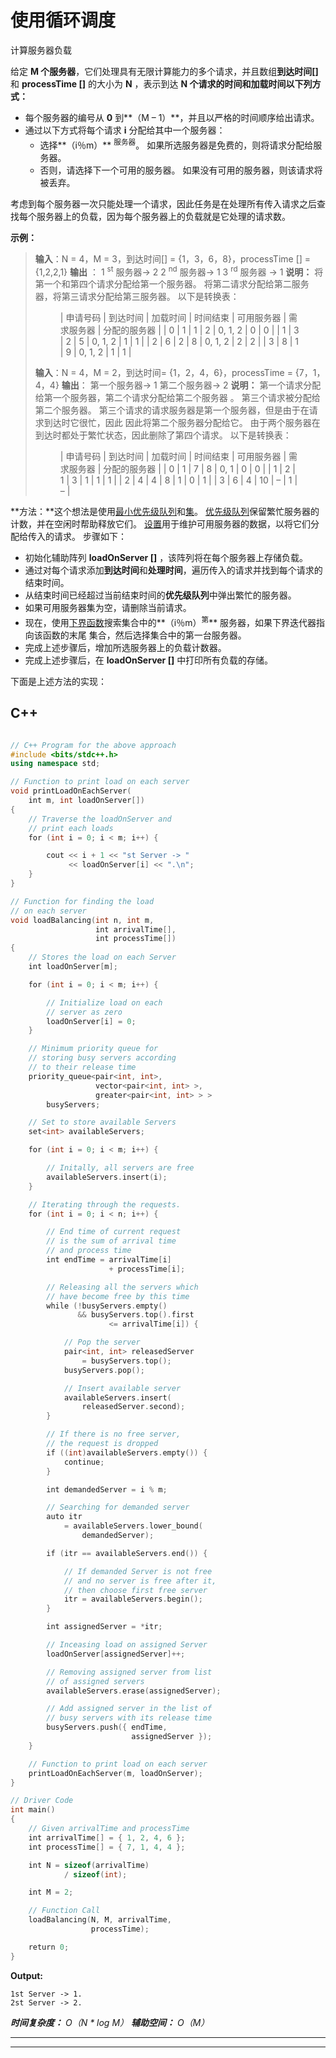 # 使用循环调度

计算服务器负载

给定 **M 个服务器**，它们处理具有无限计算能力的多个请求，并且数组**到达时间[]** 和 **processTime []** 的大小为 **N** ，表示到达 **N 个请求的时间和加载时间以下列方式：**

*   每个服务器的编号从 **0** 到**（M – 1）**，并且以严格的时间顺序给出请求。
*   通过以下方式将每个请求 **i** 分配给其中一个服务器：
    *   选择**（i％m）** <sup>服务器</sup>。 如果所选服务器是免费的，则将请求分配给服务器。
    *   否则，请选择下一个可用的服务器。 如果没有可用的服务器，则该请求将被丢弃。

考虑到每个服务器一次只能处理一个请求，因此任务是在处理所有传入请求之后查找每个服务器上的负载，因为每个服务器上的负载就是它处理的请求数。

**示例：**

> **输入**：N = 4，M = 3，到达时间[] = {1，3，6，8}，processTime [] = {1,2,2,1}
> **输出** ：
> 1 <sup>st</sup> 服务器-> 2
> 2 <sup>nd</sup> 服务器-> 1
> 3 <sup>rd</sup> 服务器 -> 1
> **说明：**
> 将第一个和第四个请求分配给第一个服务器。
> 将第二请求分配给第二服务器，将第三请求分配给第三服务器。
> 以下是转换表：
> 
> <figure class="table">
> 
> | 申请号码 | 到达时间 | 加载时间 | 时间结束 | 可用服务器 | 需求服务器 | 分配的服务器 |
> | 0 | 1 | 1 | 2 | 0, 1, 2 | 0 | 0 |
> | 1 | 3 | 2 | 5 | 0, 1, 2 | 1 | 1 |
> | 2 | 6 | 2 | 8 | 0, 1, 2 | 2 | 2 |
> | 3 | 8 | 1 | 9 | 0, 1, 2 | 1 | 1 |
> 
> </figure>
> 
> **输入**：N = 4，M = 2，到达时间= {1，2，4，6}，processTime = {7，1，4，4}
> **输出**：
> 第一个服务器-> 1
> 第二个服务器-> 2
> **说明：**
> 第一个请求分配给第一个服务器，第二个请求分配给第二个服务器 。
> 第三个请求被分配给第二个服务器。 第三个请求的请求服务器是第一个服务器，但是由于在请求到达时它很忙，因此
> 因此将第二个服务器分配给它。
> 由于两个服务器在到达时都处于繁忙状态，因此删除了第四个请求。
> 以下是转换表：
> 
> <figure class="table">
> 
> | 申请号码 | 到达时间 | 加载时间 | 时间结束 | 可用服务器 | 需求服务器 | 分配的服务器 |
> | 0 | 1 | 7 | 8 | 0, 1 | 0 | 0 |
> | 1 | 2 | 1 | 3 | 1 | 1 | 1 |
> | 2 | 4 | 4 | 8 | 1 | 0 | 1 |
> | 3 | 6 | 4 | 10 | – | 1 | – |
> 
> </figure>

**方法：**这个想法是使用[最小优先级队列](https://www.geeksforgeeks.org/implement-min-heap-using-stl/)和[集](https://www.geeksforgeeks.org/set-in-cpp-stl/)。 [优先级队列](https://www.geeksforgeeks.org/priority-queue-set-1-introduction/)保留繁忙服务器的计数，并在空闲时帮助释放它们。 [设置](https://www.geeksforgeeks.org/set-in-java/)用于维护可用服务器的数据，以将它们分配给传入的请求。 步骤如下：

*   初始化辅助阵列 **loadOnServer []** ，该阵列将在每个服务器上存储负载。
*   通过对每个请求添加**到达时间**和**处理时间**，遍历传入的请求并找到每个请求的结束时间。
*   从结束时间已经超过当前结束时间的**优先级队列**中弹出繁忙的服务器。
*   如果可用服务器集为空，请删除当前请求。
*   现在，使用[下界函数](https://www.geeksforgeeks.org/set-lower_bound-function-in-c-stl/)搜索集合中的**（i％m）<sup>第</sup>** 服务器，如果下界迭代器指向该函数的末尾 集合，然后选择集合中的第一台服务器。
*   完成上述步骤后，增加所选服务器上的负载计数器。
*   完成上述步骤后，在 **loadOnServer []** 中打印所有负载的存储。

下面是上述方法的实现：

## C++

```cpp

// C++ Program for the above approach 
#include <bits/stdc++.h> 
using namespace std; 

// Function to print load on each server 
void printLoadOnEachServer( 
    int m, int loadOnServer[]) 
{ 
    // Traverse the loadOnServer and 
    // print each loads 
    for (int i = 0; i < m; i++) { 

        cout << i + 1 << "st Server -> "
             << loadOnServer[i] << ".\n"; 
    } 
} 

// Function for finding the load 
// on each server 
void loadBalancing(int n, int m, 
                   int arrivalTime[], 
                   int processTime[]) 
{ 
    // Stores the load on each Server 
    int loadOnServer[m]; 

    for (int i = 0; i < m; i++) { 

        // Initialize load on each 
        // server as zero 
        loadOnServer[i] = 0; 
    } 

    // Minimum priority queue for 
    // storing busy servers according 
    // to their release time 
    priority_queue<pair<int, int>, 
                   vector<pair<int, int> >, 
                   greater<pair<int, int> > > 
        busyServers; 

    // Set to store available Servers 
    set<int> availableServers; 

    for (int i = 0; i < m; i++) { 

        // Initally, all servers are free 
        availableServers.insert(i); 
    } 

    // Iterating through the requests. 
    for (int i = 0; i < n; i++) { 

        // End time of current request 
        // is the sum of arrival time 
        // and process time 
        int endTime = arrivalTime[i] 
                      + processTime[i]; 

        // Releasing all the servers which 
        // have become free by this time 
        while (!busyServers.empty() 
               && busyServers.top().first 
                      <= arrivalTime[i]) { 

            // Pop the server 
            pair<int, int> releasedServer 
                = busyServers.top(); 
            busyServers.pop(); 

            // Insert available server 
            availableServers.insert( 
                releasedServer.second); 
        } 

        // If there is no free server, 
        // the request is dropped 
        if ((int)availableServers.empty()) { 
            continue; 
        } 

        int demandedServer = i % m; 

        // Searching for demanded server 
        auto itr 
            = availableServers.lower_bound( 
                demandedServer); 

        if (itr == availableServers.end()) { 

            // If demanded Server is not free 
            // and no server is free after it, 
            // then choose first free server 
            itr = availableServers.begin(); 
        } 

        int assignedServer = *itr; 

        // Inceasing load on assigned Server 
        loadOnServer[assignedServer]++; 

        // Removing assigned server from list 
        // of assigned servers 
        availableServers.erase(assignedServer); 

        // Add assigned server in the list of 
        // busy servers with its release time 
        busyServers.push({ endTime, 
                           assignedServer }); 
    } 

    // Function to print load on each server 
    printLoadOnEachServer(m, loadOnServer); 
} 

// Driver Code 
int main() 
{ 
    // Given arrivalTime and processTime 
    int arrivalTime[] = { 1, 2, 4, 6 }; 
    int processTime[] = { 7, 1, 4, 4 }; 

    int N = sizeof(arrivalTime) 
            / sizeof(int); 

    int M = 2; 

    // Function Call 
    loadBalancing(N, M, arrivalTime, 
                  processTime); 

    return 0; 
} 

```

**Output:**

```
1st Server -> 1.
2st Server -> 2.

```

***时间复杂度：** O（N * log M）*
***辅助空间：** O（M）*



* * *

* * *



